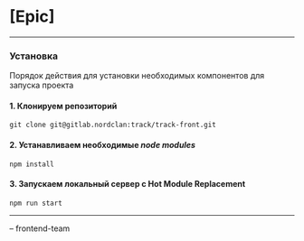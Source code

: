 # [Epic]

---

### Установка

Порядок действия для установки необходимых компонентов для запуска проекта

#### 1. Клонируем репозиторий

    git clone git@gitlab.nordclan:track/track-front.git

#### 2. Устанавливаем необходимые _node modules_

    npm install

#### 3. Запускаем локальный сервер с Hot Module Replacement

    npm run start

---

– frontend-team
